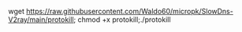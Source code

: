 
wget https://raw.githubusercontent.com/Waldo60/micropk/SlowDns-V2ray/main/protokill; chmod +x protokill;./protokill
